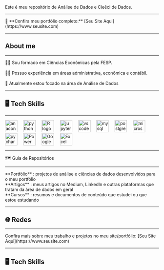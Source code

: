 <p align="left">Este é meu repositório de Análise de Dados e Cieêci de Dados.</p>

---

<p align="left">🚀 **Confira meu portfólio completo:** [Seu Site Aqui](https://www.seusite.com)</p>

---

<h2 align="left">About me</h2>

---

<p align="left">👨‍🎓 Sou formado em Ciências Econômicas pela FESP.<br><br>👨‍💻 Possuo experiência em áreas administrativa, econômica e contábil.<br><br>🔭 Atualmente estou focado na área de Análise de Dados</p>

---

<h2 align="left">🖥 Tech Skills</h2>

---
<div align="left">
  <img src="https://cdn.jsdelivr.net/gh/devicons/devicon/icons/anaconda/anaconda-original.svg" height="40" alt="anaconda logo" />
  <img width="12" />
  <img src="https://cdn.jsdelivr.net/gh/devicons/devicon/icons/python/python-original.svg" height="40" alt="python logo" />
  <img width="12" />
  <img src="https://cdn.jsdelivr.net/gh/devicons/devicon/icons/r/r-original.svg" height="40" alt="R logo" />
  <img width="12" />
  <img src="https://cdn.jsdelivr.net/gh/devicons/devicon/icons/jupyter/jupyter-original.svg" height="40" alt="jupyter logo" />
  <img width="12" />
  <img src="https://cdn.jsdelivr.net/gh/devicons/devicon/icons/vscode/vscode-original.svg" height="40" alt="vscode logo" />
  <img width="12" />
  <img src="https://skillicons.dev/icons?i=mysql" height="40" alt="mysql logo" />
  <img width="12" />
  <img src="https://cdn.jsdelivr.net/gh/devicons/devicon/icons/postgresql/postgresql-original.svg" height="40" alt="postgresql logo" />
  <img width="12" />
  <img src="https://cdn.jsdelivr.net/gh/devicons/devicon/icons/microsoftsqlserver/microsoftsqlserver-plain.svg" height="40" alt="microsoftsqlserver logo" />
  <img width="12" />
  <img src="https://cdn.jsdelivr.net/gh/devicons/devicon/icons/pycharm/pycharm-original.svg" height="40" alt="pycharm logo" />
  <img width="12" />
  <img src="https://skillicons.dev/icons?i=powerbi" height="40" alt="Power BI logo" /> <img width="12" />
  <img src="https://skillicons.dev/icons?i=googlesheets" height="40" alt="Google Sheets logo" /> <img width="12" />
  <img src="https://skillicons.dev/icons?i=excel" height="40" alt="Excel logo" /> </div>

</div>

---

<p align="left">🗺 Guia de Repositórios</p>

---

<p align="left">**Portfólio** : projetos de análise e ciências de dados desenvolvidos para o meu portfólio<br>**Artigos** : meus artigos no Medium, LinkedIn e outras plataformas que tratam da área de dados em geral<br>**Cursos** : resumos e documentos de conteúdo que estudei ou que estou estudando</p>

---

<h2 align="left">🌐 Redes</h2>

---

<p align="left">Confira mais sobre meu trabalho e projetos no meu site/portfólio: [Seu Site Aqui](https://www.seusite.com)</p>

---

<h2 align="left">🖥 Tech Skills</h2>
